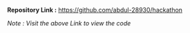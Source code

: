 **Repository Link :** https://github.com/abdul-28930/hackathon

*Note : Visit the above Link to view the code*
